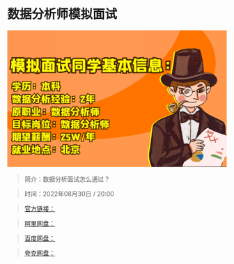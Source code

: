 # 数据分析师模拟面试

![img](../../assets/fe7371bbd3f24241b4e79fe618711ad4.png)

> 简介：数据分析面试怎么通过？

> 时间：2022年08月30日 / 20:00

> [官方链接：]()

> [阿里网盘：]()

> [百度网盘：]()

> [夸克网盘：]()
